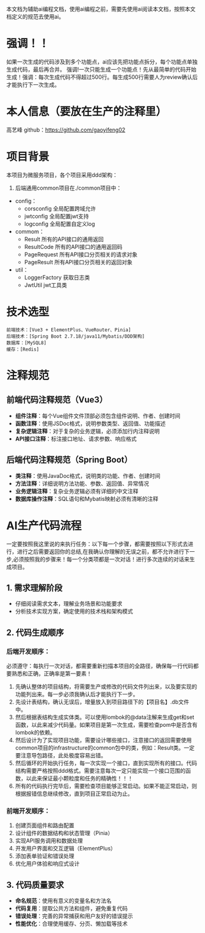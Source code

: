 本文档为辅助ai编程文档，使用ai编程之前，需要先使用ai阅读本文档，按照本文档定义的规范去使用ai。

# 强调！！
如果一次生成的代码涉及到多个功能点，ai应该先把功能点拆分，每个功能点单独生成代码，最后再合并。
强调!一次只能生成一个功能点！先从最简单的代码开始生成！强调：每次生成代码不得超过500行。每生成500行需要人为review确认后才能执行下一次生成。

# 本人信息（要放在生产的注释里）
高艺峰
github：https://github.com/gaoyifeng02


# 项目背景

本项目为微服务项目，各个项目采用ddd架构：
1. 后端通用common项目在./common项目中：
- config：
    - corsconfig 全局配置跨域允许
    - jwtconfig 全局配置jwt支持
    - logconfig 全局配置自定义log
- commom：
    - Result 所有的API接口的通用返回
    - ResultCode 所有的API接口的通用返回码
    - PageRequest 所有API接口分页相关的请求对象
    - PageResult 所有API接口分页相关的返回对象
- util：
    - LoggerFactory 获取日志类
    - JwtUtil jwt工具类

# 技术选型
```                                                                                                                 
前端技术：[Vue3 + ElementPlus、VueRouter、Pinia]
后端技术：[Spring Boot 2.7.18/java11/Mybatis/DDD架构]
数据库：[MySQL8]
缓存：[Redis]
```

# 注释规范

## 前端代码注释规范（Vue3）
- **组件注释**：每个Vue组件文件顶部必须包含组件说明、作者、创建时间
- **函数注释**：使用JSDoc格式，说明参数类型、返回值、功能描述
- **复杂逻辑注释**：对于复杂的业务逻辑，必须添加行内注释说明
- **API接口注释**：标注接口地址、请求参数、响应格式

## 后端代码注释规范（Spring Boot）
- **类注释**：使用JavaDoc格式，说明类的功能、作者、创建时间
- **方法注释**：详细说明方法功能、参数、返回值、异常情况
- **业务逻辑注释**：复杂业务逻辑必须有详细的中文注释
- **数据库操作注释**：SQL语句和Mybatis映射必须有清晰的注释

# AI生产代码流程

一定要按照我这里说的来执行任务：以下每一个步骤，都需要按照以下形式去进行，进行之后需要返回你的总结,在我确认你理解的无误之前，都不允许进行下一步,必须按照我的步骤来！每一个分类项都是一次对话！进行多次连续的对话来生成项目。

## 1. 需求理解阶段
- 仔细阅读需求文本，理解业务场景和功能要求
- 分析技术实现方案，确定使用的技术栈和架构模式

## 2. 代码生成顺序

### 后端开发顺序：

必须遵守：每执行一次对话，都需要重新扫描本项目的全路径，确保每一行代码都要熟悉和正确，正确率是第一要素！

1. 先确认整体的项目结构，将需要生产或修改的代码文件列出来，以及要实现的功能列出来。每一步必须我确认后才能执行下一步。
2. 先设计表结构，确认无误后，增量放入到项目路径下的【项目名】.db文件中。
3. 然后根据表结构生成实体类。可以使用lombok的@data注解来生成get和set函数，以此来减少代码量。如果项目是第一次生成，需要检查pom中是否含有lombok的依赖。
4. 然后设计为了实现项目功能，需要设计哪些接口，注意接口的返回需要使用common项目的infrastructure的common包中的类，例如：Result类。一定要注意导包路径，此处极度容易出错。
5. 然后循环的开始执行任务，每一次实现一个接口，直到实现所有的接口。代码结构需要严格按照ddd格式。需要注意每次一定只能实现一个接口范围的函数，以此来保证最小颗粒度和任务的精确性！！！
6. 所有的代码执行完毕后，需要检查项目能够正常启动。如果不能正常启动，则根据报错信息继续修改，直到项目正常启动为止。

### 前端开发顺序：
1. 创建页面组件和路由配置
2. 设计组件的数据结构和状态管理（Pinia）
3. 实现API服务调用和数据处理
4. 开发用户界面和交互逻辑（ElementPlus）
5. 添加表单验证和错误处理
6. 优化用户体验和响应式设计

## 3. 代码质量要求
- **命名规范**：使用有意义的变量名和方法名
- **代码复用**：提取公共方法和组件，避免重复代码
- **错误处理**：完善的异常捕获和用户友好的错误提示
- **性能优化**：合理使用缓存、分页、懒加载等技术
